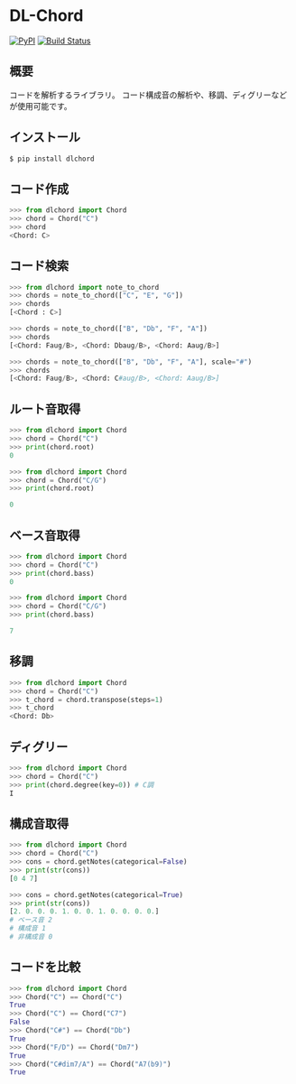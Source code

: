# DL-Chord
[![PyPI](https://img.shields.io/pypi/v/dlchord.svg)](https://pypi.python.org/pypi/dlchord)
[![Build Status](https://travis-ci.com/anime-song/DL-Chord.svg?branch=master)](https://travis-ci.com/anime-song/DL-Chord)
## 概要
コードを解析するライブラリ。
コード構成音の解析や、移調、ディグリーなどが使用可能です。

## インストール
```sh
$ pip install dlchord
```

## コード作成
```python
>>> from dlchord import Chord
>>> chord = Chord("C")
>>> chord
<Chord: C>
```

## コード検索
```python
>>> from dlchord import note_to_chord
>>> chords = note_to_chord(["C", "E", "G"])
>>> chords
[<Chord : C>]

>>> chords = note_to_chord(["B", "Db", "F", "A"])
>>> chords
[<Chord: Faug/B>, <Chord: Dbaug/B>, <Chord: Aaug/B>]

>>> chords = note_to_chord(["B", "Db", "F", "A"], scale="#")
>>> chords
[<Chord: Faug/B>, <Chord: C#aug/B>, <Chord: Aaug/B>]
```

## ルート音取得
```python
>>> from dlchord import Chord
>>> chord = Chord("C")
>>> print(chord.root)
0

>>> from dlchord import Chord
>>> chord = Chord("C/G")
>>> print(chord.root)

0
```

## ベース音取得
```python
>>> from dlchord import Chord
>>> chord = Chord("C")
>>> print(chord.bass)
0

>>> from dlchord import Chord
>>> chord = Chord("C/G")
>>> print(chord.bass)

7
```


## 移調
```python
>>> from dlchord import Chord
>>> chord = Chord("C")
>>> t_chord = chord.transpose(steps=1)
>>> t_chord
<Chord: Db>
```

## ディグリー
```python
>>> from dlchord import Chord
>>> chord = Chord("C")
>>> print(chord.degree(key=0)) # C調
I
```


## 構成音取得
```python
>>> from dlchord import Chord
>>> chord = Chord("C")
>>> cons = chord.getNotes(categorical=False)
>>> print(str(cons))
[0 4 7]

>>> cons = chord.getNotes(categorical=True)
>>> print(str(cons))
[2. 0. 0. 0. 1. 0. 0. 1. 0. 0. 0. 0.]
# ベース音 2
# 構成音 1
# 非構成音 0
```

## コードを比較
```python
>>> from dlchord import Chord
>>> Chord("C") == Chord("C")
True
>>> Chord("C") == Chord("C7")
False
>>> Chord("C#") == Chord("Db")
True
>>> Chord("F/D") == Chord("Dm7")
True
>>> Chord("C#dim7/A") == Chord("A7(b9)")
True
```

